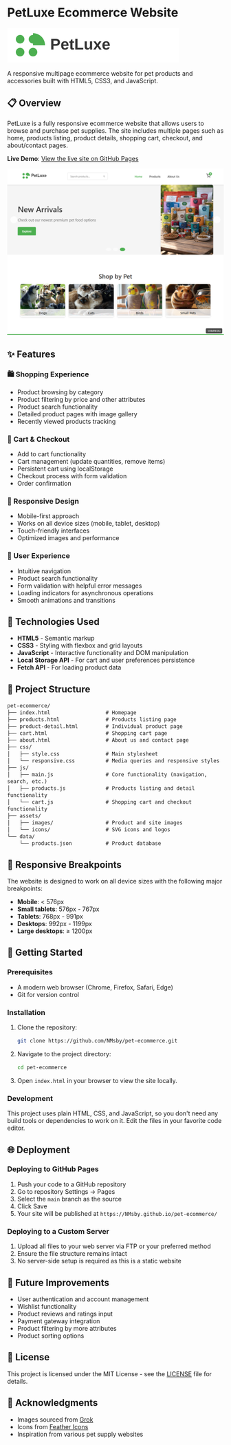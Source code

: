 # PetLuxe Ecommerce Website

![PetLuxe Logo](assets/icons/pet-luxe-logo.svg)

A responsive multipage ecommerce website for pet products and accessories built with HTML5, CSS3, and JavaScript.

## 📋 Overview

PetLuxe is a fully responsive ecommerce website that allows users to browse and purchase pet supplies. The site includes multiple pages such as home, products listing, product details, shopping cart, checkout, and about/contact pages.

**Live Demo**: [View the live site on GitHub Pages](https://NMsby.github.io/pet-ecommerce/)

![Homepage Screenshot](assets/images/homepage-screenshot.png)

## ✨ Features

### 🛍️ Shopping Experience
- Product browsing by category
- Product filtering by price and other attributes
- Product search functionality
- Detailed product pages with image gallery
- Recently viewed products tracking

### 🛒 Cart & Checkout
- Add to cart functionality
- Cart management (update quantities, remove items)
- Persistent cart using localStorage
- Checkout process with form validation
- Order confirmation

### 📱 Responsive Design
- Mobile-first approach
- Works on all device sizes (mobile, tablet, desktop)
- Touch-friendly interfaces
- Optimized images and performance

### 🎯 User Experience
- Intuitive navigation
- Product search functionality
- Form validation with helpful error messages
- Loading indicators for asynchronous operations
- Smooth animations and transitions

## 🔧 Technologies Used

- **HTML5** - Semantic markup
- **CSS3** - Styling with flexbox and grid layouts
- **JavaScript** - Interactive functionality and DOM manipulation
- **Local Storage API** - For cart and user preferences persistence
- **Fetch API** - For loading product data

## 📂 Project Structure

```
pet-ecommerce/
├── index.html                  # Homepage
├── products.html               # Products listing page
├── product-detail.html         # Individual product page
├── cart.html                   # Shopping cart page
├── about.html                  # About us and contact page
├── css/
│   ├── style.css               # Main stylesheet
│   └── responsive.css          # Media queries and responsive styles
├── js/
│   ├── main.js                 # Core functionality (navigation, search, etc.)
│   ├── products.js             # Products listing and detail functionality
│   └── cart.js                 # Shopping cart and checkout functionality
├── assets/
│   ├── images/                 # Product and site images
│   └── icons/                  # SVG icons and logos
└── data/
    └── products.json           # Product database
```

## 📱 Responsive Breakpoints

The website is designed to work on all device sizes with the following major breakpoints:

- **Mobile**: < 576px
- **Small tablets**: 576px - 767px
- **Tablets**: 768px - 991px
- **Desktops**: 992px - 1199px
- **Large desktops**: ≥ 1200px

## 🚀 Getting Started

### Prerequisites

- A modern web browser (Chrome, Firefox, Safari, Edge)
- Git for version control

### Installation

1. Clone the repository:
   ```bash
   git clone https://github.com/NMsby/pet-ecommerce.git
   ```

2. Navigate to the project directory:
   ```bash
   cd pet-ecommerce
   ```

3. Open `index.html` in your browser to view the site locally.

### Development

This project uses plain HTML, CSS, and JavaScript, so you don't need any build tools or dependencies to work on it. Edit the files in your favorite code editor.

## 🌐 Deployment

### Deploying to GitHub Pages

1. Push your code to a GitHub repository
2. Go to repository Settings → Pages
3. Select the `main` branch as the source
4. Click Save
5. Your site will be published at `https://NMsby.github.io/pet-ecommerce/`

### Deploying to a Custom Server

1. Upload all files to your web server via FTP or your preferred method
2. Ensure the file structure remains intact
3. No server-side setup is required as this is a static website

## 🔄 Future Improvements

- User authentication and account management
- Wishlist functionality
- Product reviews and ratings input
- Payment gateway integration
- Product filtering by more attributes
- Product sorting options

## 📝 License

This project is licensed under the MIT License - see the [LICENSE](LICENSE) file for details.

## 👏 Acknowledgments

- Images sourced from [Grok](https://grok.com)
- Icons from [Feather Icons](https://feathericons.com)
- Inspiration from various pet supply websites